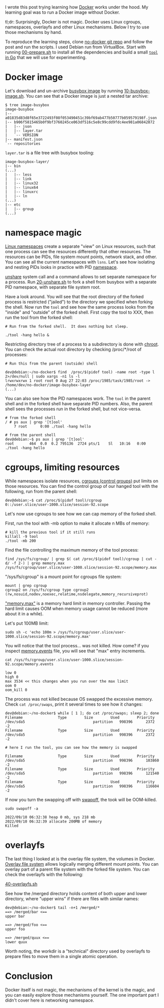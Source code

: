 I wrote this post trying learning how [Docker][ref_docker] works under the hood. My learning goal was to run a Docker image without Docker.

[ref_docker]:https://en.wikipedia.org/wiki/Docker_(software)

tl;dr: Surprisingly, Docker is not magic. Docker uses Linux cgroups, namespaces, overlayfs and other Linux mechanisms. Below I try to use those mechanisms by hand.

To reproduce the learning steps, clone [no-docker git repo][ref_no_docker] and follow the post and run the scripts.  I used Debian run from VirtualBox. Start with running [00-prepare.sh][ref_00_prepare_sh] to install all the dependencies and build a small [`tool` in Go][ref_tool_go] that we will use for experimenting.

[ref_no_docker]:https://github.com/jakub-m/no-docker
[ref_00_prepare_sh]:./00-prepare.sh
[ref_so_pull]:https://stackoverflow.com/a/47624649
[ref_script_pull]:https://raw.githubusercontent.com/moby/moby/master/contrib/download-frozen-image-v2.sh

# Docker image

Let's download and un-archive [busybox image][ref_busybox] by running [10-busybox-image.sh](./10-busybox-image.sh).  You can see that a Docker image is just a nested tar archive:

[ref_busybox]:https://hub.docker.com/_/busybox
[ref_tool_go]:TOOD


```
$ tree image-busybox
image-busybox
|-- a01835d83d8f65e3722493f08f053490451c39bf69ab477b50777b059579198f.json
|-- b906f5815465b0f9bf3760245ce063df516c5e8c99cdd9fdc4ee981a06842872
|   |-- json
|   |-- layer.tar
|   `-- VERSION
|-- manifest.json
`-- repositories
```

`layer.tar` is a file tree with busybox tooling:

```
image-busybox-layer/
|-- bin
(...)
|   |-- less
|   |-- link
|   |-- linux32
|   |-- linux64
|   |-- linuxrc
|   |-- ln
(...)
|-- etc
|   |-- group
(...)
```


# namespace magic

[Linux namespaces][ref_linux_namespaces] create a separate "view" on Linux resources, such that one process can see the resources differently that other resources. The resources can be PIDs, file system mount points, network stack, and other.  You can see all the current namespaces with `lsns`. Let's see how isolating and nesting PIDs looks in practice with PID [namespace][ref_pid_namespace].

[ref_namespaces]:https://en.wikipedia.org/wiki/Linux_namespaces
[ref_linux_namespaces]:https://man7.org/linux/man-pages/man7/namespaces.7.html
[ref_pid_namespace]:https://en.wikipedia.org/wiki/Linux_namespaces#Process_ID_(pid)

[unshare][ref_unshare] system call and a command allows to set separate namespace for a process. Run [20-unshare.sh](./20-unshare.sh) to fork a shell from busybox with a separate PID namespace, with separate file system root. 

Have a look around. You will see that the root directory of the forked process is restricted ("jailed") to the directory we specified when forking the shell. Now run the `tool` and see how the same process looks from the "inside" and "outside" of the forked shell. First copy the tool to XXX, then run the tool from the forked shell:

```
# Run from the forked shell.  It does nothing but sleep.

./tool -hang hello &
```

Restricting directory tree of a process to a subdirectory is done with [chroot][ref_chroot]. You can check the actual root directory by checking /proc/\*/root of processes:

```
# Run this from the parent (outside) shell

dev@debian:~/no-docker$ find  /proc/$(pidof tool) -name root -type l 2>/dev/null | sudo xargs -n1 ls -l
lrwxrwxrwx 1 root root 0 Aug 27 22:03 /proc/1985/task/1985/root -> /home/dev/no-docker/image-busybox-layer
(...)
```

[ref_chroot]:https://man7.org/linux/man-pages/man1/chroot.1.html
[ref_unshare]:https://man7.org/linux/man-pages/man1/unshare.1.html

You can also see how the PID namespaces work. The `tool` in the parent shell and in the forked shell have separate PID numbers. Also, the parent shell sees the processes run in the forked shell, but not vice-versa.

```
# from the forked shell
/ # ps aux | grep '[t]ool'
    7 root      0:00 ./tool -hang hello
```

```
# from the parent shell
dev@debian:~$ ps aux | grep '[t]ool'
root       464  0.0  0.2 795136  2724 pts/1    Sl   10:16   0:00 ./tool -hang hello
```

# cgroups, limiting resources

While namespaces isolate resources, [cgroups (control groups)][ref_cgroup] put limits on those resources. You can find the control group of our hanged tool with the following, run from the parent shell:

```
dev@debian:~$ cat /proc/$(pidof tool)/cgroup
0::/user.slice/user-1000.slice/session-92.scope
```

[ref_cgroup]:https://docs.kernel.org/admin-guide/cgroup-v2.html

Let's now use cgroups to see how we can cap memory of the forked shell.

First, run the tool with -mb option to make it allocate n MBs of memory:


```
# kill the previous tool if it still runs
killall -9 tool
./tool -mb 200
```

Find the file controlling the maximum memory of the tool process:

```
find /sys/fs/cgroup/ | grep $( cat /proc/$(pidof tool)/cgroup | cut -d/ -f 2-) | grep memory.max
/sys/fs/cgroup/user.slice/user-1000.slice/session-92.scope/memory.max
```

"/sys/fs/cgroup" is a mount point for cgroups file system:

```
mount | grep cgroup
cgroup2 on /sys/fs/cgroup type cgroup2 (rw,nosuid,nodev,noexec,relatime,nsdelegate,memory_recursiveprot)
```

["memory.max"][ref_memory_controller] is a memory hard limit in memory controller. Passing the hard limit causes OOM when memory usage cannot be reduced (more about it in a while).

[ref_memory_controller]:https://facebookmicrosites.github.io/cgroup2/docs/memory-controller.html

Let's put 100MB limit:

```
sudo sh -c 'echo 100m > /sys/fs/cgroup/user.slice/user-1000.slice/session-92.scope/memory.max'
```

You will notice that the tool process... was not killed. How come? if you inspect [memory.events][ref_memory_controller] file, you will see that "max" entry increments.

```
cat /sys/fs/cgroup/user.slice/user-1000.slice/session-92.scope/memory.events

low 0
high 0
max 3534 << this changes when you run over the max limit
oom 0
oom_kill 0
```

The process was not killed because OS swapped the excessive memory. Check `cat /proc/swaps`, print it several times to see how it changes:

```
dev@debian:~/no-docker$ while [ 1 ]; do cat /proc/swaps; sleep 2; done
Filename				Type		Size		Used		Priority
/dev/sda5                               partition	998396		2372		-2
Filename				Type		Size		Used		Priority
/dev/sda5                               partition	998396		2372		-2

# here I run the tool, you can see how the memory is swapped

Filename				Type		Size		Used		Priority
/dev/sda5                               partition	998396		103860		-2
Filename				Type		Size		Used		Priority
/dev/sda5                               partition	998396		121540		-2
Filename				Type		Size		Used		Priority
/dev/sda5                               partition	998396		116604		-2
```

If now you turn the swapping off with [swapoff][ref_swapoff], the took will be OOM-killed.
```
sudo swapoff -a
```

[ref_swapoff]:https://linux.die.net/man/8/swapoff

```
2022/09/10 06:32:38 heap 0 mb, sys 218 mb
2022/09/10 06:32:39 allocate 200MB of memory
Killed
```

# overlayfs 

The last thing I looked at is the overlay file system, the volumes in Docker.  [Overlay file system][ref_overlay_fs] allows logically merging different mount points. You can overlay part of a parent file system with the forked file system.  You can check the overlayfs with the following:

[ref_overlay_fs]:https://www.kernel.org/doc/html/latest/filesystems/overlayfs.html

[40-overlayfs.sh](./40-overlayfs.sh)


See how the /merged directory holds content of both upper and lower directory, where "upper wins" if there are files with similar names:

```
dev@debian:~/no-docker$ tail -n+1 /merged/*
==> /merged/bar <==
upper bar

==> /merged/foo <==
upper foo

==> /merged/quux <==
lower quux
```

Worth noting, the workdir is a "technical" directory used by overlayfs to prepare files to move them in a single atomic operation.

[ref_workdir]:https://unix.stackexchange.com/questions/324515/linux-filesystem-overlay-what-is-workdir-used-for-overlayfs

# Conclusion

Docker itself is not magic, the mechanisms of the kernel is the magic, and you can easily explore those mechanisms yourself. The one important part I didn't cover here is networking namespace.  

